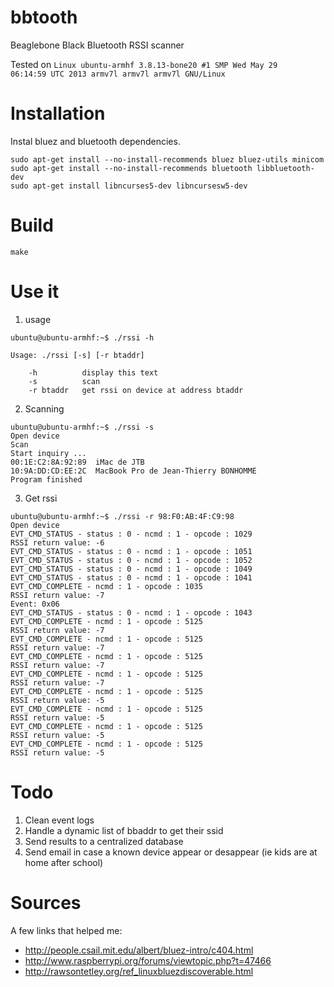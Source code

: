 bbtooth
=======

Beaglebone Black Bluetooth RSSI scanner

Tested on <code>Linux ubuntu-armhf 3.8.13-bone20 #1 SMP Wed May 29 06:14:59 UTC 2013 armv7l armv7l armv7l GNU/Linux</code>

Installation
============

Instal bluez and bluetooth dependencies.

```
sudo apt-get install --no-install-recommends bluez bluez-utils minicom
sudo apt-get install --no-install-recommends bluetooth libbluetooth-dev
sudo apt-get install libncurses5-dev libncursesw5-dev
```


Build
=====

```
make
```

Use it
======

1. usage

```
ubuntu@ubuntu-armhf:~$ ./rssi -h

Usage: ./rssi [-s] [-r btaddr]

	-h          display this text
	-s          scan
	-r btaddr   get rssi on device at address btaddr
```

2. Scanning

```
ubuntu@ubuntu-armhf:~$ ./rssi -s
Open device
Scan
Start inquiry ...
00:1E:C2:8A:92:89  iMac de JTB
10:9A:DD:CD:EE:2C  MacBook Pro de Jean-Thierry BONHOMME
Program finished
```

3. Get rssi

```
ubuntu@ubuntu-armhf:~$ ./rssi -r 98:F0:AB:4F:C9:98
Open device
EVT_CMD_STATUS - status : 0 - ncmd : 1 - opcode : 1029
RSSI return value: -6
EVT_CMD_STATUS - status : 0 - ncmd : 1 - opcode : 1051
EVT_CMD_STATUS - status : 0 - ncmd : 1 - opcode : 1052
EVT_CMD_STATUS - status : 0 - ncmd : 1 - opcode : 1049
EVT_CMD_STATUS - status : 0 - ncmd : 1 - opcode : 1041
EVT_CMD_COMPLETE - ncmd : 1 - opcode : 1035
RSSI return value: -7
Event: 0x06
EVT_CMD_STATUS - status : 0 - ncmd : 1 - opcode : 1043
EVT_CMD_COMPLETE - ncmd : 1 - opcode : 5125
RSSI return value: -7
EVT_CMD_COMPLETE - ncmd : 1 - opcode : 5125
RSSI return value: -7
EVT_CMD_COMPLETE - ncmd : 1 - opcode : 5125
RSSI return value: -7
EVT_CMD_COMPLETE - ncmd : 1 - opcode : 5125
RSSI return value: -7
EVT_CMD_COMPLETE - ncmd : 1 - opcode : 5125
RSSI return value: -5
EVT_CMD_COMPLETE - ncmd : 1 - opcode : 5125
RSSI return value: -5
EVT_CMD_COMPLETE - ncmd : 1 - opcode : 5125
RSSI return value: -5
EVT_CMD_COMPLETE - ncmd : 1 - opcode : 5125
RSSI return value: -5
```

Todo
====

1. Clean event logs
2. Handle a dynamic list of bbaddr to get their ssid
3. Send results to a centralized database
4. Send email in case a known device appear or desappear (ie kids are at home after school)

Sources
=======

A few links that helped me:

* http://people.csail.mit.edu/albert/bluez-intro/c404.html
* http://www.raspberrypi.org/forums/viewtopic.php?t=47466
* http://rawsontetley.org/ref_linuxbluezdiscoverable.html


